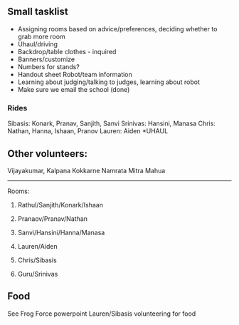 Small tasklist
--------
* Assigning rooms based on advice/preferences, deciding whether to grab more room
* Uhaul/driving
* Backdrop/table clothes - inquired
* Banners/customize 
* Numbers for stands?
* Handout sheet Robot/team information
* Learning about judging/talking to judges, learning about robot
* Make sure we email the school (done)

### Rides

Sibasis: Konark, Pranav, Sanjith, Sanvi 
Srinivas: Hansini, Manasa
Chris: Nathan, Hanna, Ishaan, Pranov
Lauren: Aiden *UHAUL

Other volunteers:
--------
Vijayakumar, Kalpana
Kokkarne Namrata
Mitra Mahua

----------
Rooms:
1. Rathul/Sanjith/Konark/Ishaan
2. Pranaov/Pranav/Nathan
3. Sanvi/Hansini/Hanna/Manasa

4. Lauren/Aiden
5. Chris/Sibasis
6. Guru/Srinivas

Food
----------
See Frog Force powerpoint
Lauren/Sibasis volunteering for food
